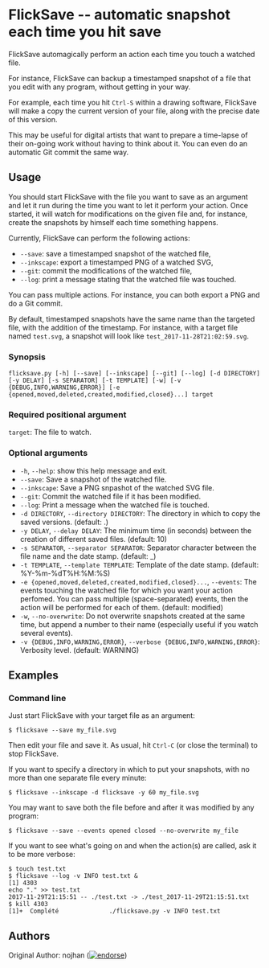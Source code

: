 FlickSave -- automatic snapshot each time you hit save
======================================================

FlickSave automagically perform an action each time you touch a watched file.

For instance, FlickSave can backup a timestamped snapshot of a file that you edit with any program, without getting in your way.

For example, each time you hit `Ctrl-S` within a drawing software,
FlickSave will make a copy the current version of your file,
along with the precise date of this version.

This may be useful for digital artists that want to prepare a time-lapse of their on-going work without having to think about it.
You can even do an automatic Git commit the same way.


## Usage

You should start FlickSave with the file you want to save as an argument
and let it run during the time you want to let it perform your action.
Once started, it will watch for modifications on the given file
and, for instance, create the snapshots by himself each time something happens.

Currently, FlickSave can perform the following actions:

- `--save`: save a timestamped  snapshot of the watched file,
- `--inkscape`: export a timestamped PNG of a watched SVG,
- `--git`: commit the modifications of the watched file,
- `--log`: print a message stating that the watched file was touched.

You can pass multiple actions.
For instance, you can both export a PNG and do a Git commit.

By default, timestamped snapshots have the same name than the targeted file, with the addition of the timestamp.
For instance, with a target file named `test.svg`, a snapshot will look like `test_2017-11-28T21:02:59.svg`.


### Synopsis

`flicksave.py [-h] [--save] [--inkscape] [--git] [--log] [-d DIRECTORY] [-y DELAY] [-s SEPARATOR] [-t TEMPLATE] [-w] [-v {DEBUG,INFO,WARNING,ERROR}] [-e {opened,moved,deleted,created,modified,closed}...] target`

### Required positional argument

`target`: The file to watch.

### Optional arguments

* `-h`, `--help`: show this help message and exit.
* `--save`: Save a snapshot of the watched file.
* `--inkscape`: Save a PNG snpashot of the watched SVG file.
* `--git`: Commit the watched file if it has been modified.
* `--log`: Print a message when the watched file is touched.
* `-d DIRECTORY`, `--directory DIRECTORY`: The directory in which to copy the saved versions.  (default: .)
* `-y DELAY`, `--delay DELAY`: The minimum time (in seconds) between the creation of different saved files. (default: 10)
* `-s SEPARATOR`, `--separator SEPARATOR`: Separator character between the file name and the date stamp. (default: _)
* `-t TEMPLATE`, `--template TEMPLATE`: Template of the date stamp. (default: %Y-%m-%dT%H:%M:%S)
* `-e {opened,moved,deleted,created,modified,closed}...`, `--events`: The events touching the watched file for which you want your action perfomed. You can pass multiple (space-separated) events, then the action will be performed for each of them. (default: modified)
* `-w`, `--no-overwrite`: Do not overwrite snapshots created at the same time, but append a number to their name (especially useful if you watch several events).
* `-v {DEBUG,INFO,WARNING,ERROR}`, `--verbose {DEBUG,INFO,WARNING,ERROR}`: Verbosity level. (default: WARNING)


## Examples

### Command line

Just start FlickSave with your target file as an argument:

    $ flicksave --save my_file.svg

Then edit your file and save it.
As usual, hit `Ctrl-C` (or close the terminal) to stop FlickSave.

If you want to specify a directory in which to put your snapshots,  with no more than one separate file every minute:

    $ flicksave --inkscape -d flicksave -y 60 my_file.svg

You may want to save both the file before and after it was modified by any
program:

    $ flicksave --save --events opened closed --no-overwrite my_file

If you want to see what's going on and when the action(s) are called,
ask it to be more verbose:

    $ touch test.txt
    $ flicksave --log -v INFO test.txt &
    [1] 4303
    echo "." >> test.txt
    2017-11-29T21:15:51 -- ./test.txt -> ./test_2017-11-29T21:15:51.txt
    $ kill 4303
    [1]+  Complété              ./flicksave.py -v INFO test.txt


## Authors

Original Author: nojhan ([![endorse](https://api.coderwall.com/nojhan/endorsecount.png)](https://coderwall.com/nojhan))
